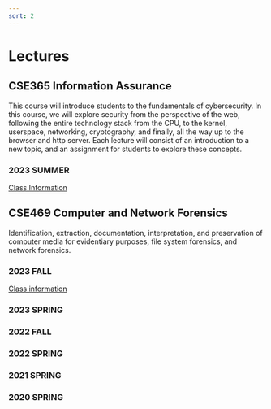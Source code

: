 ```yaml
---
sort: 2
---
```


# Lectures


## CSE365 Information Assurance
This course will introduce students to the fundamentals of cybersecurity.
In this course, we will explore security from the perspective of the web, following the entire technology stack from the CPU, to the kernel, userspace, networking, cryptography, and finally, all the way up to the browser and http server. Each lecture will consist of an introduction to a new topic, and an assignment for students to explore these concepts.

### 2023 SUMMER
[Class Information](https://catalog.apps.asu.edu/catalog/classes/classlist?campusOrOnlineSelection=A&catalogNbr=469&honors=F&promod=F&searchType=all&subject=CSE&term=2237#detailsOpen=90637-123516)

## CSE469 Computer and Network Forensics
Identification, extraction, documentation, interpretation, and preservation of computer media for evidentiary purposes, file system forensics, and network forensics.

### 2023 FALL
[Class information](https://catalog.apps.asu.edu/catalog/classes/classlist?campusOrOnlineSelection=A&catalogNbr=469&honors=F&promod=F&searchType=all&subject=CSE&term=2237#detailsOpen=90637-123516)

### 2023 SPRING

### 2022 FALL

### 2022 SPRING

### 2021 SPRING

### 2020 SPRING
